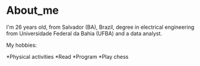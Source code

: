 # About_me
 
 I'm 26 years old, from Salvador (BA), Brazil, degree in electrical engineering from Universidade Federal da Bahia (UFBA) and a data analyst.

My hobbies:

*Physical activities
*Read
*Program
*Play chess
